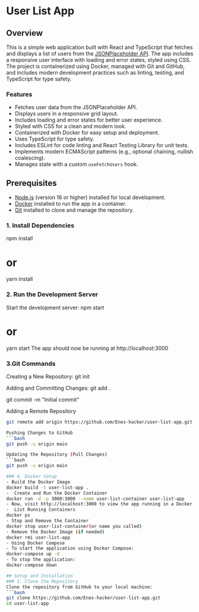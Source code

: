 # User List App

## Overview
This is a simple web application built with React and TypeScript that fetches and displays a list of users from the [JSONPlaceholder API](https://jsonplaceholder.typicode.com/users). The app includes a responsive user interface with loading and error states, styled using CSS. The project is containerized using Docker, managed with Git and GitHub, and includes modern development practices such as linting, testing, and TypeScript for type safety.

### Features
- Fetches user data from the JSONPlaceholder API.
- Displays users in a responsive grid layout.
- Includes loading and error states for better user experience.
- Styled with CSS for a clean and modern look.
- Containerized with Docker for easy setup and deployment.
- Uses TypeScript for type safety.
- Includes ESLint for code linting and React Testing Library for unit tests.
- Implements modern ECMAScript patterns (e.g., optional chaining, nullish coalescing).
- Manages state with a custom `useFetchUsers` hook.

## Prerequisites
- [Node.js](https://nodejs.org/) (version 16 or higher) installed for local development.
- [Docker](https://www.docker.com/products/docker-desktop/) installed to run the app in a container.
- [Git](https://git-scm.com/) installed to clone and manage the repository.

### 1. Install Dependencies
npm install
# or
yarn install

### 2. Run the Development Server
Start the development server:
npm start
# or
yarn start
The app should now be running at http://localhost:3000

### 3.Git Commands
Creating a New Repository:
git init

Adding and Committing Changes:
git add .


git commit -m "Initial commit"

Adding a Remote Repository
```bash
git remote add origin https://github.com/Enes-hacker/user-list-app.git

Pushing Changes to GitHub
```bash
git push -u origin main

Updating the Repository (Pull Changes)
```bash
git push -u origin main

### 4. Docker Setup
- Build the Docker Image
docker build -t user-list-app .
-  Create and Run the Docker Container
docker run -d -p 3000:3000 --name user-list-container user-list-app
- Now, visit http://localhost:3000 to view the app running in a Docker container.
-  List Running Containers
docker ps
- Stop and Remove the Container
docker stop user-list-container(or name you called)
- Remove the Docker Image (if needed)
docker rmi user-list-app
- Using Docker Compose
- To start the application using Docker Compose:
docker-compose up -d
- To stop the application:
docker-compose down

## Setup and Installation
### 1. Clone the Repository
Clone the repository from GitHub to your local machine:
```bash
git clone https://github.com/Enes-hacker/user-list-app.git
cd user-list-app

